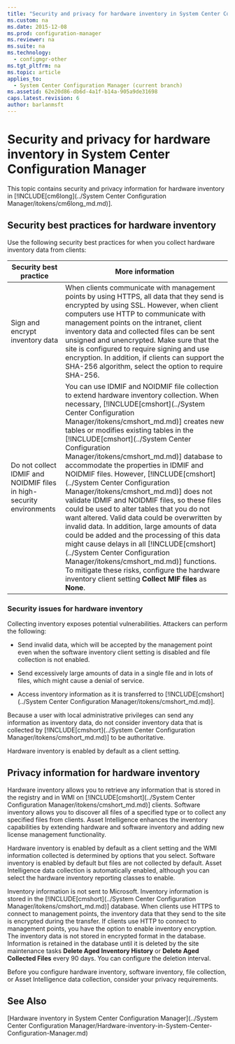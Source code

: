 ```yaml
---
title: "Security and privacy for hardware inventory in System Center Configuration Manager"
ms.custom: na
ms.date: 2015-12-08
ms.prod: configuration-manager
ms.reviewer: na
ms.suite: na
ms.technology: 
  - configmgr-other
ms.tgt_pltfrm: na
ms.topic: article
applies_to: 
  - System Center Configuration Manager (current branch)
ms.assetid: 62e20d86-db6d-4a1f-b14a-905a9de31698
caps.latest.revision: 6
author: barlanmsft
---
```

# Security and privacy for hardware inventory in System Center Configuration Manager
This topic contains security and privacy information for hardware inventory in [!INCLUDE[cm6long](../System Center Configuration Manager/itokens/cm6long_md.md)].  
  
##  <a name="BKMK_Security_HardwareInventory"></a> Security best practices for hardware inventory  
 Use the following security best practices for when you collect hardware inventory data from clients:  
  
|Security best practice|More information|  
|----------------------------|----------------------|  
|Sign and encrypt inventory data|When clients communicate with management points by using HTTPS, all data that they send is encrypted by using SSL. However, when client computers use HTTP to communicate with management points on the intranet, client inventory data and collected files can be sent unsigned and unencrypted. Make sure that the site is configured to require signing and use encryption. In addition, if clients can support the SHA-256 algorithm, select the option to require SHA-256.|  
|Do not collect IDMIF and NOIDMIF files in high-security environments|You can use IDMIF and NOIDMIF file collection to extend hardware inventory collection. When necessary, [!INCLUDE[cmshort](../System Center Configuration Manager/itokens/cmshort_md.md)] creates new tables or modifies existing tables in the [!INCLUDE[cmshort](../System Center Configuration Manager/itokens/cmshort_md.md)] database to accommodate the properties in IDMIF and NOIDMIF files. However, [!INCLUDE[cmshort](../System Center Configuration Manager/itokens/cmshort_md.md)] does not validate IDMIF and NOIDMIF files, so these files could be used to alter tables that you do not want altered. Valid data could be overwritten by invalid data. In addition, large amounts of data could be added and the processing of this data might cause delays in all [!INCLUDE[cmshort](../System Center Configuration Manager/itokens/cmshort_md.md)] functions. To mitigate these risks, configure the hardware inventory client setting **Collect MIF files** as **None**.|  
  
### Security issues for hardware inventory  
 Collecting inventory exposes potential vulnerabilities. Attackers can perform the following:  
  
-   Send invalid data, which will be accepted by the management point even when the software inventory client setting is disabled and file collection is not enabled.  
  
-   Send excessively large amounts of data in a single file and in lots of files, which might cause a denial of service.  
  
-   Access inventory information as it is transferred to [!INCLUDE[cmshort](../System Center Configuration Manager/itokens/cmshort_md.md)].  
  
 Because a user with local administrative privileges can send any information as inventory data, do not consider inventory data that is collected by [!INCLUDE[cmshort](../System Center Configuration Manager/itokens/cmshort_md.md)] to be authoritative.  
  
 Hardware inventory is enabled by default as a client setting.  
  
##  <a name="BKMK_Privacy_HardwareInventory"></a> Privacy information for hardware inventory  
 Hardware inventory allows you to retrieve any information that is stored in the registry and in WMI on [!INCLUDE[cmshort](../System Center Configuration Manager/itokens/cmshort_md.md)] clients. Software inventory allows you to discover all files of a specified type or to collect any specified files from clients. Asset Intelligence enhances the inventory capabilities by extending hardware and software inventory and adding new license management functionality.  
  
 Hardware inventory is enabled by default as a client setting and the WMI information collected is determined by options that you select. Software inventory is enabled by default but files are not collected by default. Asset Intelligence data collection is automatically enabled, although you can select the hardware inventory reporting classes to enable.  
  
 Inventory information is not sent to Microsoft. Inventory information is stored in the [!INCLUDE[cmshort](../System Center Configuration Manager/itokens/cmshort_md.md)] database. When clients use HTTPS to connect to management points, the inventory data that they send to the site is encrypted during the transfer. If clients use HTTP to connect to management points, you have the option to enable inventory encryption. The inventory data is not stored in encrypted format in the database. Information is retained in the database until it is deleted by the site maintenance tasks **Delete Aged Inventory History** or **Delete Aged Collected Files** every 90 days. You can configure the deletion interval.  
  
 Before you configure hardware inventory, software inventory, file collection, or Asset Intelligence data collection, consider your privacy requirements.  
  
## See Also  
 [Hardware inventory in System Center Configuration Manager](../System Center Configuration Manager/Hardware-inventory-in-System-Center-Configuration-Manager.md)